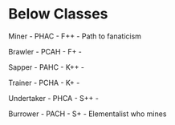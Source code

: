# Below Classes

Miner      - PHAC - F++ - Path to fanaticism

Brawler    - PCAH - F+  - 

Sapper     - PAHC - K++ - 

Trainer    - PCHA - K+  - 

Undertaker - PHCA - S++ - 

Burrower   - PACH - S+  - Elementalist who mines
